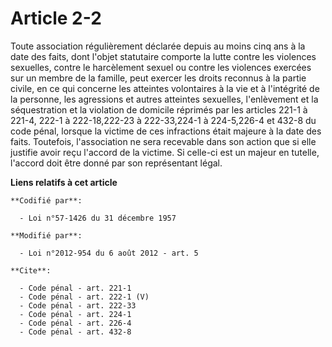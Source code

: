 # Article 2-2

Toute association régulièrement déclarée depuis au moins cinq ans à la date des faits, dont l'objet statutaire comporte la
lutte contre les violences sexuelles, contre le harcèlement sexuel ou contre les violences exercées sur un membre de la
famille, peut exercer les droits reconnus à la partie civile, en ce qui concerne les atteintes volontaires à la vie et à
l'intégrité de la personne, les agressions et autres atteintes sexuelles, l'enlèvement et la séquestration et la violation de
domicile réprimés par les articles 221-1 à 221-4,
222-1 à 222-18,222-23 à 222-33,224-1 à 224-5,226-4 et 432-8 du code pénal, lorsque la victime de ces infractions était
majeure à la date des faits. Toutefois, l'association ne sera recevable dans son action que si elle justifie avoir reçu
l'accord de la victime. Si celle-ci est un majeur en tutelle, l'accord doit être donné par son représentant légal.

**Liens relatifs à cet article**

	**Codifié par**:

	  - Loi n°57-1426 du 31 décembre 1957

	**Modifié par**:

	  - Loi n°2012-954 du 6 août 2012 - art. 5

	**Cite**:

	  - Code pénal - art. 221-1
	  - Code pénal - art. 222-1 (V)
	  - Code pénal - art. 222-33
	  - Code pénal - art. 224-1
	  - Code pénal - art. 226-4
	  - Code pénal - art. 432-8
